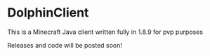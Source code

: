 # DolphinClient
This is a Minecraft Java client written fully in 1.8.9 for pvp purposes


Releases and code will be posted soon!
